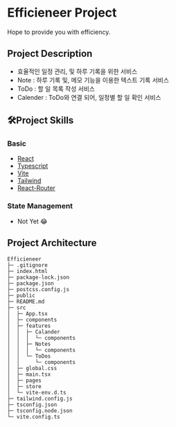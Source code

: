 # Efficieneer Project

Hope to provide you with efficiency.

## Project Description

- 효율적인 일정 관리, 및 하루 기록을 위한 서비스
- Note : 하루 기록 및, 메모 기능을 이용한 텍스트 기록 서비스
- ToDo : 할 일 목록 작성 서비스
- Calender : ToDo와 연결 되어, 일정별 할 일 확인 서비스

## 🛠️Project Skills

### Basic

- [React](https://react.dev/)
- [Typescript](https://www.typescriptlang.org/)
- [Vite](https://ko.vitejs.dev/guide/)
- [Tailwind](https://tailwindcss.com/)
- [React-Router](https://reactrouter.com/en/main)

### State Management

- Not Yet 😂

## Project Architecture

```
Efficieneer
├─ .gitignore
├─ index.html
├─ package-lock.json
├─ package.json
├─ postcss.config.js
├─ public
├─ README.md
├─ src
│  ├─ App.tsx
│  ├─ components
│  ├─ features
│  │  ├─ Calander
│  │  │  └─ components
│  │  ├─ Notes
│  │  │  └─ components
│  │  └─ ToDos
│  │     └─ components
│  ├─ global.css
│  ├─ main.tsx
│  ├─ pages
│  ├─ store
│  └─ vite-env.d.ts
├─ tailwind.config.js
├─ tsconfig.json
├─ tsconfig.node.json
└─ vite.config.ts

```
